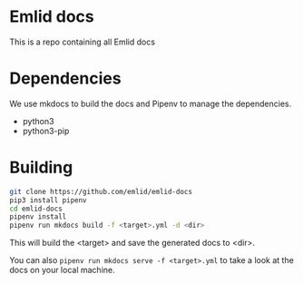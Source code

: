 # Emlid docs

This is a repo containing all Emlid docs

# Dependencies

We use mkdocs to build the docs and Pipenv to manage the dependencies.

- python3
- python3-pip

# Building

```bash
git clone https://github.com/emlid/emlid-docs
pip3 install pipenv
cd emlid-docs
pipenv install
pipenv run mkdocs build -f <target>.yml -d <dir>
```

This will build the \<target\> and save the generated docs to \<dir\>.

You can also `pipenv run mkdocs serve -f <target>.yml` to take a look at the docs on your local machine.
